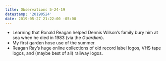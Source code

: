 ```yaml
---
title: Observations 5-24-19
datestamp: '20190524'
date: 2019-05-27 21:22:00 -05:00
---
```


- Learning that Ronald Reagan helped Dennis Wilson’s family bury him at sea when he died in 1983 (via the *Guardian*).
- My first garden hose use of the summer.
- Reagan Ray’s huge online collections of old record label logos, VHS tape logos, and (maybe best of all) railway logos.

